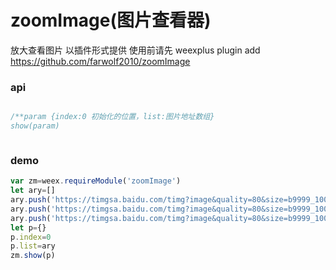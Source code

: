 # zoomImage\(图片查看器\)

放大查看图片
以插件形式提供
使用前请先 weexplus plugin add https://github.com/farwolf2010/zoomImage

### api

```javascript

/**param {index:0 初始化的位置，list:图片地址数组}
show(param)



```

### demo

```javascript
var zm=weex.requireModule('zoomImage')
let ary=[]
ary.push('https://timgsa.baidu.com/timg?image&quality=80&size=b9999_10000&sec=1547129965&di=c2fa406bcdbf7936cc44c45fc5087ea6&imgtype=jpg&er=1&src=http%3A%2F%2Fimgsrc.baidu.com%2Fimgad%2Fpic%2Fitem%2Fb3119313b07eca807f814fc39b2397dda1448309.jpg')
ary.push('https://timgsa.baidu.com/timg?image&quality=80&size=b9999_10000&sec=1546535255449&di=995c494131e42718f4def87b09544598&imgtype=0&src=http%3A%2F%2Fimgsrc.baidu.com%2Fimgad%2Fpic%2Fitem%2F0b46f21fbe096b63b44a91cd06338744eaf8acd8.jpg')
ary.push('https://timgsa.baidu.com/timg?image&quality=80&size=b9999_10000&sec=1546535255449&di=8a21adb89f3a4eb8faf5a9bb3557f260&imgtype=0&src=http%3A%2F%2Fimgsrc.baidu.com%2Fimgad%2Fpic%2Fitem%2Fd1a20cf431adcbef1da6b62ba7af2edda3cc9f09.jpg')
let p={}
p.index=0
p.list=ary
zm.show(p)
```